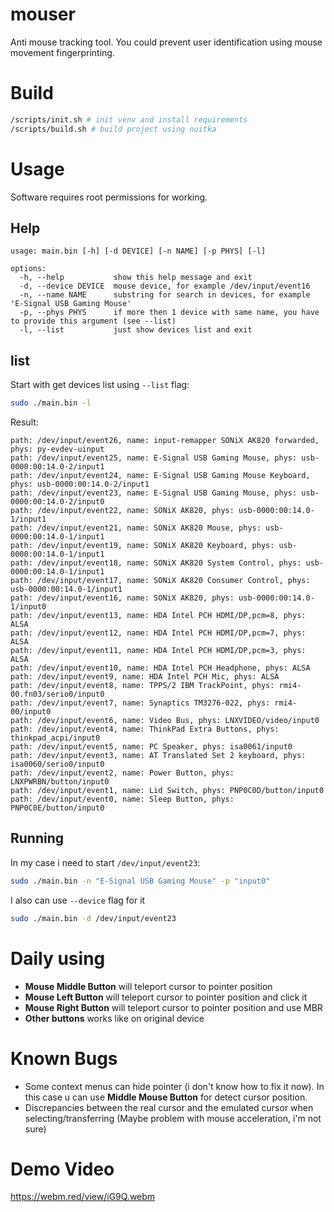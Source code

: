 # mouser
Anti mouse tracking tool. You could prevent user identification using mouse movement fingerprinting.

# Build
```bash
/scripts/init.sh # init venv and install requirements
/scripts/build.sh # build project using nuitka
```

# Usage
Software requires root permissions for working.

## Help
```
usage: main.bin [-h] [-d DEVICE] [-n NAME] [-p PHYS] [-l]

options:
  -h, --help           show this help message and exit
  -d, --device DEVICE  mouse device, for example /dev/input/event16
  -n, --name NAME      substring for search in devices, for example 'E-Signal USB Gaming Mouse'
  -p, --phys PHYS      if more then 1 device with same name, you have to provide this argument (see --list)
  -l, --list           just show devices list and exit
```

## list
Start with get devices list using `--list` flag:
```bash
sudo ./main.bin -l
```

Result:
```
path: /dev/input/event26, name: input-remapper SONiX AK820 forwarded, phys: py-evdev-uinput
path: /dev/input/event25, name: E-Signal USB Gaming Mouse, phys: usb-0000:00:14.0-2/input1
path: /dev/input/event24, name: E-Signal USB Gaming Mouse Keyboard, phys: usb-0000:00:14.0-2/input1
path: /dev/input/event23, name: E-Signal USB Gaming Mouse, phys: usb-0000:00:14.0-2/input0
path: /dev/input/event22, name: SONiX AK820, phys: usb-0000:00:14.0-1/input1
path: /dev/input/event21, name: SONiX AK820 Mouse, phys: usb-0000:00:14.0-1/input1
path: /dev/input/event19, name: SONiX AK820 Keyboard, phys: usb-0000:00:14.0-1/input1
path: /dev/input/event18, name: SONiX AK820 System Control, phys: usb-0000:00:14.0-1/input1
path: /dev/input/event17, name: SONiX AK820 Consumer Control, phys: usb-0000:00:14.0-1/input1
path: /dev/input/event16, name: SONiX AK820, phys: usb-0000:00:14.0-1/input0
path: /dev/input/event13, name: HDA Intel PCH HDMI/DP,pcm=8, phys: ALSA
path: /dev/input/event12, name: HDA Intel PCH HDMI/DP,pcm=7, phys: ALSA
path: /dev/input/event11, name: HDA Intel PCH HDMI/DP,pcm=3, phys: ALSA
path: /dev/input/event10, name: HDA Intel PCH Headphone, phys: ALSA
path: /dev/input/event9, name: HDA Intel PCH Mic, phys: ALSA
path: /dev/input/event8, name: TPPS/2 IBM TrackPoint, phys: rmi4-00.fn03/serio0/input0
path: /dev/input/event7, name: Synaptics TM3276-022, phys: rmi4-00/input0
path: /dev/input/event6, name: Video Bus, phys: LNXVIDEO/video/input0
path: /dev/input/event4, name: ThinkPad Extra Buttons, phys: thinkpad_acpi/input0
path: /dev/input/event5, name: PC Speaker, phys: isa0061/input0
path: /dev/input/event3, name: AT Translated Set 2 keyboard, phys: isa0060/serio0/input0
path: /dev/input/event2, name: Power Button, phys: LNXPWRBN/button/input0
path: /dev/input/event1, name: Lid Switch, phys: PNP0C0D/button/input0
path: /dev/input/event0, name: Sleep Button, phys: PNP0C0E/button/input0
```

## Running
In my case i need to start `/dev/input/event23`:
```bash
sudo ./main.bin -n "E-Signal USB Gaming Mouse" -p "input0"
```

I also can use `--device` flag for it
```bash
sudo ./main.bin -d /dev/input/event23
```

# Daily using
- **Mouse Middle Button** will teleport cursor to pointer position
- **Mouse Left Button** will teleport cursor to pointer position and click it
- **Mouse Right Button** will teleport cursor to pointer position and use MBR
- **Other buttons** works like on original device

# Known Bugs
- Some context menus can hide pointer (i don't know how to fix it now). In this case u can use **Middle Mouse Button** for detect cursor position.
- Discrepancies between the real cursor and the emulated cursor when selecting/transferring (Maybe problem with mouse acceleration, i'm not sure)

# Demo Video
https://webm.red/view/iG9Q.webm
